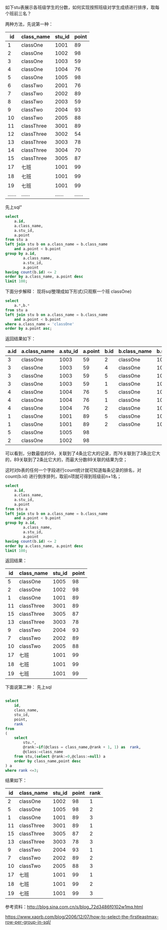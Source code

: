 如下stu表展示各班级学生的分数，如何实现按照班级对学生成绩进行排序，取每个班前三名？

两种方法，先说第一种：


id | class_name | stu_id | point
--- | --- | --- | ---
1	|classOne	|1001	|89
2	|classOne	|1002	|98
3	|classOne	|1003	|59
4	|classOne	|1004	|76
5	|classOne	|1005	|98
6	|classTwo	|2001	|76
7	|classTwo	|2002	|89
8	|classTwo	|2003	|59
9	|classTwo	|2004	|93
10	|classTwo	|2005	|88
11	|classThree	|3001	|89
12	|classThree	|3002	|54
13	|classThree	|3003	|78
14	|classThree	|3004	|70
15	|classThree	|3005	|87
17	|七班		|1001	|99
18	|七班		|1001	|99
19	|七班		|1001	|99
……|……|……|……

先上sql"

```sql
select
	a.id,
    a.class_name,
    a.stu_id,
    a.point
from stu a 
left join stu b on a.class_name = b.class_name
	and a.point < b.point
group by a.id,
		a.class_name,
        a.stu_id,
        a.point
having count(b.id) <= 2
order by a.class_name, a.point desc
limit 100;

```

下面分步解释：
现将sql整理成如下形式(只观察一个班 classOne)
```sql
select
	a.*,b.*
from stu a 
left join stu b on a.class_name = b.class_name
	and a.point < b.point
where a.class_name = 'classOne'
order by a.point asc;
```
返回结果如下：

a.id | a.class_name| a.stu_id | a.point | b.id | b.class_name| b.stu_id | b.point
--- | --- |--- | ---|--- | ---|--- | ---
3	|classOne	|1003	|59	|2	|classOne	|1002	|98
3	|classOne	|1003	|59	|4	|classOne	|1004	|76
3	|classOne	|1003	|59	|5	|classOne	|1005	|98
3	|classOne	|1003	|59	|1	|classOne	|1001	|89
4	|classOne	|1004	|76	|5	|classOne	|1005	|98
4	|classOne	|1004	|76	|1	|classOne	|1001	|89
4	|classOne	|1004	|76	|2	|classOne	|1002	|98
1	|classOne	|1001	|89	|5	|classOne	|1005	|98
1	|classOne	|1001	|89	|2	|classOne	|1002	|98
5	|classOne	|1005	|98				
2	|classOne	|1002	|98	

可以看到，分数最低的59，关联到了4条比它大的记录，而76关联到了3条比它大的，89关联到了2条比它大的，而最大分数89关联的结果为空；

这时对b表的任何一个字段进行count统计就可知道每条记录的排名，对count(b.id) 进行倒序排列，取前n项就可得到班级前n+1名；


```sql
select
	a.id,
    a.class_name,
    a.stu_id,
    a.point
from stu a 
left join stu b on a.class_name = b.class_name
	and a.point < b.point
group by a.id,
		a.class_name,
        a.stu_id,
        a.point
having count(b.id) <= 2
order by a.class_name, a.point desc
limit 100;

```
返回结果：

id | class_name | stu_id | point
--- | --- | ---| ---
5	|classOne	|1005	|98
2	|classOne	|1002	|98
1	|classOne	|1001	|89
11	|classThree	|3001	|89
15	|classThree	|3005	|87
13	|classThree	|3003	|78
9	|classTwo	|2004	|93
7	|classTwo	|2002	|89
10	|classTwo	|2005	|88
17	|七班		|1001	|99
18	|七班		|1001	|99
19	|七班		|1001	|99	




下面说第二种：
先上sql

```sql

select
    id,
    class_name,
    stu_id,
    point,
    rank
from 
(
    select
    	stu.*,
        @rank:=if(@class = class_name,@rank + 1, 1) as  rank,
        @class:=class_name
    from stu,(select @rank:=0,@class:=null) a
    order by class_name,point desc
) a 
where rank <=3;

```
结果如下：

id | class_name | stu_id | point | rank
--- | --- |  --- |  --- |  ---
2	|classOne	|1002	|98	|1
5	|classOne	|1005	|98	|2
1	|classOne	|1001	|89	|3
11	|classThree	|3001	|89	|1
15	|classThree	|3005	|87	|2
13	|classThree	|3003	|78	|3
9	|classTwo	|2004	|93	|1
7	|classTwo	|2002	|89	|2
10	|classTwo	|2005	|88	|3
17	|七班		|1001	|99	|1
18	|七班		|1001	|99	|2
19	|七班		|1001	|99	|3


参考资料：http://blog.sina.com.cn/s/blog_72d3486f0102w1mq.html


https://www.xaprb.com/blog/2006/12/07/how-to-select-the-firstleastmax-row-per-group-in-sql/